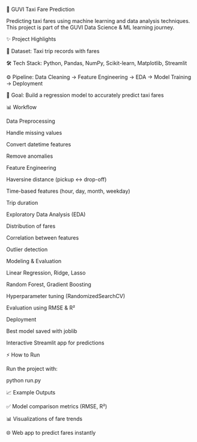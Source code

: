 🚖 GUVI Taxi Fare Prediction

Predicting taxi fares using machine learning and data analysis techniques.
This project is part of the GUVI Data Science & ML learning journey.

✨ Project Highlights

📂 Dataset: Taxi trip records with fares

🛠 Tech Stack: Python, Pandas, NumPy, Scikit-learn, Matplotlib, Streamlit

⚙️ Pipeline: Data Cleaning → Feature Engineering → EDA → Model Training → Deployment

🎯 Goal: Build a regression model to accurately predict taxi fares

📊 Workflow

Data Preprocessing

Handle missing values

Convert datetime features

Remove anomalies

Feature Engineering

Haversine distance (pickup ↔ drop-off)

Time-based features (hour, day, month, weekday)

Trip duration

Exploratory Data Analysis (EDA)

Distribution of fares

Correlation between features

Outlier detection

Modeling & Evaluation

Linear Regression, Ridge, Lasso

Random Forest, Gradient Boosting

Hyperparameter tuning (RandomizedSearchCV)

Evaluation using RMSE & R²

Deployment

Best model saved with joblib

Interactive Streamlit app for predictions

⚡ How to Run

Run the project with:

python run.py

📈 Example Outputs

✅ Model comparison metrics (RMSE, R²)

📊 Visualizations of fare trends

🌐 Web app to predict fares instantly
